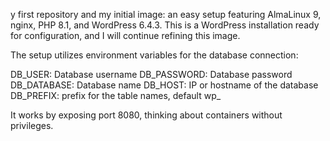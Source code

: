 y first repository and my initial image: an easy setup featuring AlmaLinux 9, nginx, PHP 8.1, and WordPress 6.4.3. This is a WordPress installation ready for configuration, and I will continue refining this image.

The setup utilizes environment variables for the database connection:

DB_USER: Database username DB_PASSWORD: Database password DB_DATABASE: Database name DB_HOST: IP or hostname of the database DB_PREFIX: prefix for the table names, default wp_

It works by exposing port 8080, thinking about containers without privileges.

